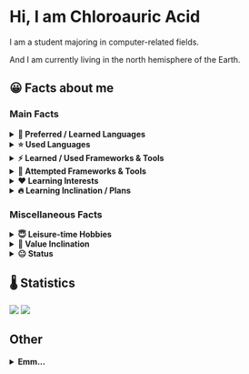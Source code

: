 #  Hi, I am Chloroauric Acid
I am a student majoring in computer-related fields. 

And I am currently living in the north hemisphere of the Earth.

## 😀 Facts about me
### Main Facts
<details>
  <summary><b> 🌟 Preferred / Learned Languages</b></summary>
  <pre> C++, Python3, Web Frontend(JavaScript, HTML5, CSS3, WebGL2)</pre>
</details>

<details>
  <summary><b> ⭐ Used Languages</b></summary>
  <pre><b>Frontend:</b> TypeScript
<b>Desktop/Mobile Apps:</b> Java, C#
<b>Operating System:</b> Assembly(NASM)
<b>Shader:</b> GLSL
<b>Earlier:</b> Basic</pre>
</details>

<details>
  <summary><b> ⚡ Learned / Used Frameworks & Tools</b></summary>
  <pre><b>Frontend Technology:</b> Vue.js(v2&v3), Webpack
<b>Computer Vision & Machine Learning:</b> OpenCV, PyTorch, Keras
<b>Computer Graphics:</b> OpenGL/WebGL</pre>
</details>

<details>
  <summary><b> 🔨 Attempted Frameworks & Tools</b></summary>
  <pre><b>Frontend Technology:</b> UI Components(Vuetify, NaiveUI), Axios, Cordova
<b>Computer Vision & Machine Learning:</b> Tensorflow
<b>Computing:</b> CUDA
<b>Other:</b> CMake, Docker</pre>
</details>

<details>
  <summary><b> ❤ Learning Interests</b></summary>
  <pre>Computer Vision / Machine Learning, Computer Graphics, Frontend Design</pre>
</details>

<details>
  <summary><b> 🔥 Learning Inclination / Plans</b></summary>
  <pre><b style="color:red !important">#### In Imagination ? ####</b>: (Tend to learn in leisure time)
<b>Tools & Frameworks</b>: PyTorch, OpenCV, OpenGL/WebGL, other Graphics/Game Engines
<b>Programming Languages</b>: C#, TypeScript</pre>
<b>Concepts</b>: XR, Interaction</pre>
<pre>
<b style="color:red !important">#### Subject to the Reality! ####</b>: (Rather to sleep instead of learning them in leisure time)
<b>Tools & Frameworks</b>: Docker, Golang</pre>
</details>

### Miscellaneous Facts

<details>
  <summary><b> 😇 Leisure-time Hobbies</b></summary>
  <pre><b>Electronic Games:</b> TCG,RPG/ARPG,Open World,Sandbox,SIM,Tower Defense, Rougelike, Puzzle. (PVE/Single-Player Only)
<b>Surfing the Net:</b> Videos & News & Memes
<b>Watching Anime:</b>
<b>Listening to Music:</b></pre>
</details>

<details>
  <summary><b> 🙂 Value Inclination</b></summary>
  <pre>Hold a neutral stance to many things, maybe?
Dislike over-hyped concepts
Want to break the cage of feudalism.
Embrace the liberty and the order.
Idealist and dreaming for utopia.
Passion should be prior to client requirements
</pre>
</details>

<details>
  <summary><b> 😐 Status</b></summary>
  <pre>Seems that what I love contradicts to what I do. Some are learnt for work.
Some are learnt with love and some are learnt for academic purpose.
How can I unify these stuffs and avoid being a unprofessional full-stack worker?
Also, getting mad with those damn internet connection and outmoded computer devices!
</pre>
</details>


## 🌡 Statistics<br/>
![](https://github-readme-stats.vercel.app/api/top-langs/?username=aeroraven&line_height=21&theme=vue&layout=compact&langs_count=15)
![](https://github-readme-stats.vercel.app/api?username=aeroraven&show_icons=true)
<!--**Wakatime Statistics**<br/>-->
<!--![](https://github-readme-stats.vercel.app/api/wakatime?username=Aeroraven&layout=compact)-->


## Other<br/>
<details>
<summary><b> Emm... </b></summary>
<img src='https://genshin-card.getloli.com/detail/48/245403823.png?t=114514'></img>
</details>

